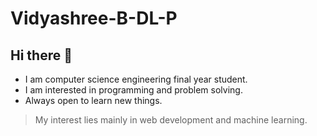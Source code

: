 # Vidyashree-B-DL-P
## Hi there 👋
* I am computer science engineering final year student.
* I am interested in programming and problem solving.
* Always open to learn new things.
>My interest lies mainly in web development and machine learning.

